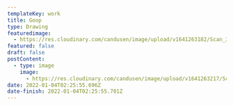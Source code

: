 ```yaml
---
templateKey: work
title: Goop
type: Drawing
featuredimage:
  - https://res.cloudinary.com/candusen/image/upload/v1641263182/Scan_30_copy_bd7suk.jpg
featured: false
draft: false
postContent:
  - type: image
    image:
      - https://res.cloudinary.com/candusen/image/upload/v1641263217/Scan_30_zwouta.jpg
date: 2022-01-04T02:25:55.696Z
date-finish: 2022-01-04T02:25:55.701Z
---
```

